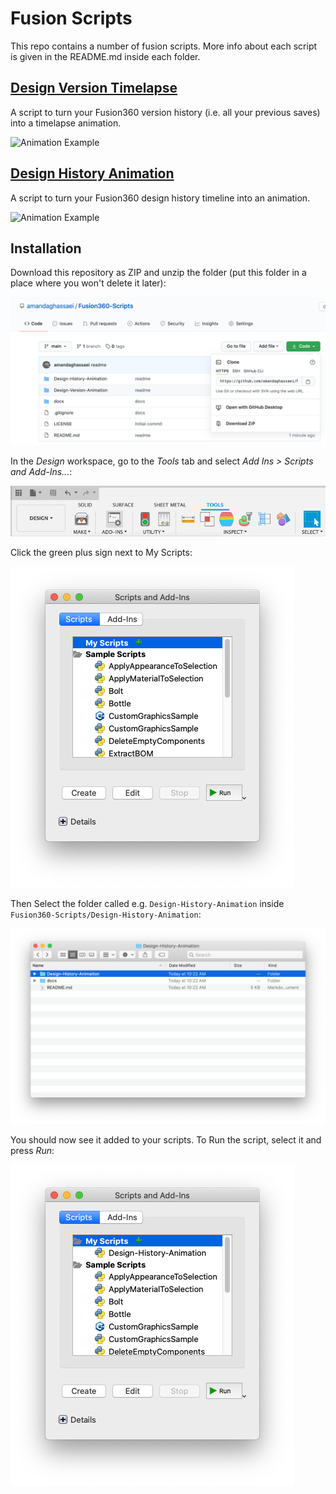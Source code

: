 # Fusion Scripts

This repo contains a number of fusion scripts.  More info about each script is given in the README.md inside each folder.

## [Design Version Timelapse](Design-Version-Timelapse/)

A script to turn your Fusion360 version history (i.e. all your previous saves) into a timelapse animation.

<img src="Design-Version-Timelapse/docs/animation.gif" alt="Animation Example" height="250px" />

## [Design History Animation](Design-History-Animation/)

A script to turn your Fusion360 design history timeline into an animation.

<img src="Design-History-Animation/docs/animation.gif" alt="Animation Example" height="250px" />


## Installation

Download this repository as ZIP and unzip the folder (put this folder in a place where you won't delete it later):

![Download button](docs/download.png)

In the *Design* workspace, go to the *Tools* tab and select *Add Ins > Scripts and Add-Ins...*:

![Tools Menu](docs/tools.png)

Click the green plus sign next to My Scripts:

![Add Script](docs/addscript.png)

Then Select the folder called e.g. `Design-History-Animation` inside `Fusion360-Scripts/Design-History-Animation`:

![Select Folder](docs/selectfolder.png)

You should now see it added to your scripts.  To Run the script, select it and press *Run*:

![Script Added](docs/scriptadded.png)
